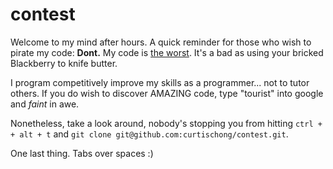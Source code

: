 # contest

Welcome to my mind after hours. A quick reminder for those who wish to pirate my code: __Dont.__
My code is <u>the worst</u>. It's a bad as using your bricked Blackberry to knife butter.

I program competitively improve my skills as a programmer... not to tutor others. If you do wish to discover AMAZING code, type "tourist" into google and *faint* in awe.

Nonetheless, take a look around, nobody's stopping you from hitting `ctrl + + alt + t` and `git clone git@github.com:curtischong/contest.git`.

One last thing. Tabs over spaces :)

